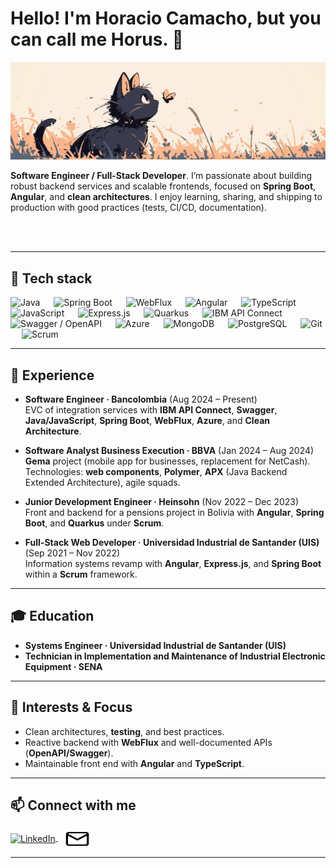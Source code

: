 # Hello! I'm Horacio Camacho, but you can call me **Horus**. 👋

![](image.png)

**Software Engineer / Full-Stack Developer**. I’m passionate about building robust backend services and scalable frontends, focused on **Spring Boot**, **Angular**, and **clean architectures**. I enjoy learning, sharing, and shipping to production with good practices (tests, CI/CD, documentation).

<br/><br/>

---

## 🧰 Tech stack

<p align="left">
  <a><img alt="Java" src="https://img.shields.io/badge/-Java-red?logo=oracle&logoColor=white"></a>
  &emsp;
  <a><img alt="Spring Boot" src="https://img.shields.io/badge/-Spring%20Boot-6DB33F?logo=springboot&logoColor=white"></a>
  &emsp;
  <a><img alt="WebFlux" src="https://img.shields.io/badge/-WebFlux-6DB33F?logo=spring&logoColor=white"></a>
  &emsp;
  <a><img alt="Angular" src="https://img.shields.io/badge/-Angular-DD0031?logo=angular&logoColor=white"></a>
  &emsp;
  <a><img alt="TypeScript" src="https://img.shields.io/badge/-TypeScript-3178C6?logo=typescript&logoColor=white"></a>
  &emsp;
  <a><img alt="JavaScript" src="https://img.shields.io/badge/-JavaScript-F7DF1E?logo=javascript&logoColor=black"></a>
  &emsp;
  <a><img alt="Express.js" src="https://img.shields.io/badge/-Express.js-000000?logo=express&logoColor=white"></a>
  &emsp;
  <a><img alt="Quarkus" src="https://img.shields.io/badge/-Quarkus-4695EB?logo=quarkus&logoColor=white"></a>
  &emsp;
  <a><img alt="IBM API Connect" src="https://img.shields.io/badge/-IBM%20API%20Connect-052FAD?logo=ibm&logoColor=white"></a>
  &emsp;
  <a><img alt="Swagger / OpenAPI" src="https://img.shields.io/badge/-Swagger-85EA2D?logo=swagger&logoColor=black"></a>
  &emsp;
  <a><img alt="Azure" src="https://img.shields.io/badge/-Azure-0078D4?logo=microsoftazure&logoColor=white"></a>
  &emsp;
  <a><img alt="MongoDB" src="https://img.shields.io/badge/-MongoDB-47A248?logo=mongodb&logoColor=white"></a>
  &emsp;
  <a><img alt="PostgreSQL" src="https://img.shields.io/badge/-PostgreSQL-4169E1?logo=postgresql&logoColor=white"></a>
  &emsp;
  <a><img alt="Git" src="https://img.shields.io/badge/-Git-F05032?logo=git&logoColor=white"></a>
  &emsp;
  <a><img alt="Scrum" src="https://img.shields.io/badge/-Scrum-6DB33F?logo=azuredevops&logoColor=white"></a>
</p>

---

## 💼 Experience

- **Software Engineer · Bancolombia** (Aug 2024 – Present)  
  EVC of integration services with **IBM API Connect**, **Swagger**, **Java/JavaScript**, **Spring Boot**, **WebFlux**, **Azure**, and **Clean Architecture**.

- **Software Analyst Business Execution · BBVA** (Jan 2024 – Aug 2024)  
  **Gema** project (mobile app for businesses, replacement for NetCash). Technologies: **web components**, **Polymer**, **APX** (Java Backend Extended Architecture), agile squads.

- **Junior Development Engineer · Heinsohn** (Nov 2022 – Dec 2023)  
  Front and backend for a pensions project in Bolivia with **Angular**, **Spring Boot**, and **Quarkus** under **Scrum**.

- **Full-Stack Web Developer · Universidad Industrial de Santander (UIS)** (Sep 2021 – Nov 2022)  
  Information systems revamp with **Angular**, **Express.js**, and **Spring Boot** within a **Scrum** framework.

---

## 🎓 Education

- **Systems Engineer · Universidad Industrial de Santander (UIS)**  
- **Technician in Implementation and Maintenance of Industrial Electronic Equipment · SENA**

---

## 🧪 Interests & Focus

- Clean architectures, **testing**, and best practices.  
- Reactive backend with **WebFlux** and well-documented APIs (**OpenAPI/Swagger**).  
- Maintainable front end with **Angular** and **TypeScript**.

---

## 📫 Connect with me

<p align="left">
  <a href="https://www.linkedin.com/in/horacio-antonio-camacho-holguin" target="_blank">
    <img align="center" src="https://raw.githubusercontent.com/rahuldkjain/github-profile-readme-generator/master/src/images/icons/Social/linked-in-alt.svg" alt="LinkedIn" height="30" width="40" />
  </a>
  &ensp;
  <a href="mailto:camacho19992012@gmail.com" target="_blank">
    <img align="center" src="https://raw.githubusercontent.com/feathericons/feather/master/icons/mail.svg" alt="Email" height="30" width="40" />
  </a>
</p>

---
